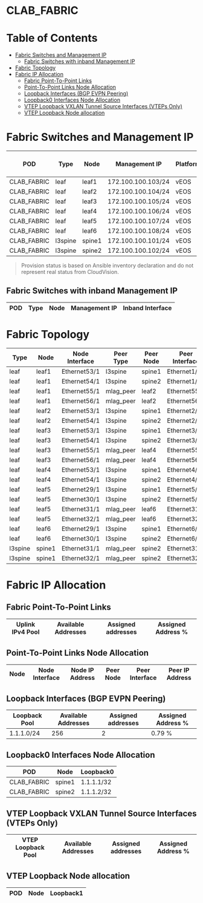 # CLAB_FABRIC

# Table of Contents

- [Fabric Switches and Management IP](#fabric-switches-and-management-ip)
  - [Fabric Switches with inband Management IP](#fabric-switches-with-inband-management-ip)
- [Fabric Topology](#fabric-topology)
- [Fabric IP Allocation](#fabric-ip-allocation)
  - [Fabric Point-To-Point Links](#fabric-point-to-point-links)
  - [Point-To-Point Links Node Allocation](#point-to-point-links-node-allocation)
  - [Loopback Interfaces (BGP EVPN Peering)](#loopback-interfaces-bgp-evpn-peering)
  - [Loopback0 Interfaces Node Allocation](#loopback0-interfaces-node-allocation)
  - [VTEP Loopback VXLAN Tunnel Source Interfaces (VTEPs Only)](#vtep-loopback-vxlan-tunnel-source-interfaces-vteps-only)
  - [VTEP Loopback Node allocation](#vtep-loopback-node-allocation)

# Fabric Switches and Management IP

| POD | Type | Node | Management IP | Platform | Provisioned in CloudVision |
| --- | ---- | ---- | ------------- | -------- | -------------------------- |
| CLAB_FABRIC | leaf | leaf1 | 172.100.100.103/24 | vEOS | Provisioned |
| CLAB_FABRIC | leaf | leaf2 | 172.100.100.104/24 | vEOS | Provisioned |
| CLAB_FABRIC | leaf | leaf3 | 172.100.100.105/24 | vEOS | Provisioned |
| CLAB_FABRIC | leaf | leaf4 | 172.100.100.106/24 | vEOS | Provisioned |
| CLAB_FABRIC | leaf | leaf5 | 172.100.100.107/24 | vEOS | Provisioned |
| CLAB_FABRIC | leaf | leaf6 | 172.100.100.108/24 | vEOS | Provisioned |
| CLAB_FABRIC | l3spine | spine1 | 172.100.100.101/24 | vEOS | Provisioned |
| CLAB_FABRIC | l3spine | spine2 | 172.100.100.102/24 | vEOS | Provisioned |

> Provision status is based on Ansible inventory declaration and do not represent real status from CloudVision.

## Fabric Switches with inband Management IP
| POD | Type | Node | Management IP | Inband Interface |
| --- | ---- | ---- | ------------- | ---------------- |

# Fabric Topology

| Type | Node | Node Interface | Peer Type | Peer Node | Peer Interface |
| ---- | ---- | -------------- | --------- | ----------| -------------- |
| leaf | leaf1 | Ethernet53/1 | l3spine | spine1 | Ethernet1/1 |
| leaf | leaf1 | Ethernet54/1 | l3spine | spine2 | Ethernet1/1 |
| leaf | leaf1 | Ethernet55/1 | mlag_peer | leaf2 | Ethernet55/1 |
| leaf | leaf1 | Ethernet56/1 | mlag_peer | leaf2 | Ethernet56/1 |
| leaf | leaf2 | Ethernet53/1 | l3spine | spine1 | Ethernet2/1 |
| leaf | leaf2 | Ethernet54/1 | l3spine | spine2 | Ethernet2/1 |
| leaf | leaf3 | Ethernet53/1 | l3spine | spine1 | Ethernet3/1 |
| leaf | leaf3 | Ethernet54/1 | l3spine | spine2 | Ethernet3/1 |
| leaf | leaf3 | Ethernet55/1 | mlag_peer | leaf4 | Ethernet55/1 |
| leaf | leaf3 | Ethernet56/1 | mlag_peer | leaf4 | Ethernet56/1 |
| leaf | leaf4 | Ethernet53/1 | l3spine | spine1 | Ethernet4/1 |
| leaf | leaf4 | Ethernet54/1 | l3spine | spine2 | Ethernet4/1 |
| leaf | leaf5 | Ethernet29/1 | l3spine | spine1 | Ethernet5/1 |
| leaf | leaf5 | Ethernet30/1 | l3spine | spine2 | Ethernet5/1 |
| leaf | leaf5 | Ethernet31/1 | mlag_peer | leaf6 | Ethernet31/1 |
| leaf | leaf5 | Ethernet32/1 | mlag_peer | leaf6 | Ethernet32/1 |
| leaf | leaf6 | Ethernet29/1 | l3spine | spine1 | Ethernet6/1 |
| leaf | leaf6 | Ethernet30/1 | l3spine | spine2 | Ethernet6/1 |
| l3spine | spine1 | Ethernet31/1 | mlag_peer | spine2 | Ethernet31/1 |
| l3spine | spine1 | Ethernet32/1 | mlag_peer | spine2 | Ethernet32/1 |

# Fabric IP Allocation

## Fabric Point-To-Point Links

| Uplink IPv4 Pool | Available Addresses | Assigned addresses | Assigned Address % |
| ---------------- | ------------------- | ------------------ | ------------------ |

## Point-To-Point Links Node Allocation

| Node | Node Interface | Node IP Address | Peer Node | Peer Interface | Peer IP Address |
| ---- | -------------- | --------------- | --------- | -------------- | --------------- |

## Loopback Interfaces (BGP EVPN Peering)

| Loopback Pool | Available Addresses | Assigned addresses | Assigned Address % |
| ------------- | ------------------- | ------------------ | ------------------ |
| 1.1.1.0/24 | 256 | 2 | 0.79 % |

## Loopback0 Interfaces Node Allocation

| POD | Node | Loopback0 |
| --- | ---- | --------- |
| CLAB_FABRIC | spine1 | 1.1.1.1/32 |
| CLAB_FABRIC | spine2 | 1.1.1.2/32 |

## VTEP Loopback VXLAN Tunnel Source Interfaces (VTEPs Only)

| VTEP Loopback Pool | Available Addresses | Assigned addresses | Assigned Address % |
| --------------------- | ------------------- | ------------------ | ------------------ |

## VTEP Loopback Node allocation

| POD | Node | Loopback1 |
| --- | ---- | --------- |

